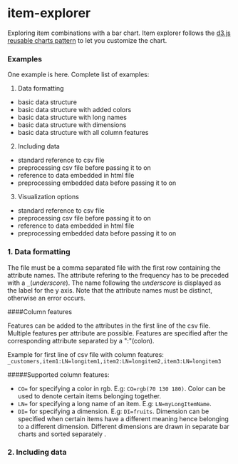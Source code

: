 # item-explorer
Exploring item combinations with a bar chart.
Item explorer follows the [d3.js reusable charts pattern](http://bost.ocks.org/mike/chart/) to let you customize the chart.

### Examples

One example is here.
Complete list of examples:

1. Data formatting
  * basic data structure
  * basic data structure with added colors
  * basic data structure with long names
  * basic data structure with dimensions
  * basic data structure with all column features

2. Including data
  * standard reference to csv file
  * preprocessing csv file before passing it to on
  * reference to data embedded in html file
  * preprocessing embedded data before passing it to on

3. Visualization options
  * standard reference to csv file
  * preprocessing csv file before passing it to on
  * reference to data embedded in html file
  * preprocessing embedded data before passing it to on

### 1. Data formatting

The file must be a comma separated file with the first row containing the attribute names.
The attribute refering to the frequency has to be preceded with a `_`(*underscore*).
The name following the *underscore* is displayed as the label for the y axis. Note that the attribute names must be distinct, otherwise an error occurs.

####Column features

Features can be added to the attributes in the first line of the csv file.
Multiple features per attribute are possible. Features are specified after the corresponding attribute separated by a ":"(colon).

Example for first line of csv file with column features:
`_customers,item1:LN=longitem1,item2:LN=longitem2,item3:LN=longitem3`

#####Supported column features:

- `CO=` for specifying a color in rgb. E.g: `CO=rgb(70 130 180)`. Color can be used to denote certain items belonging together.
- `LN=` for specifying a long name of an item. E.g: `LN=myLongItemName`.
- `DI=` for specifying a dimension. E.g: `DI=fruits`. 
Dimension can be specified when certain items have a different meaning hence belonging to a different dimension. Different dimensions are drawn in separate bar charts and sorted separately
.

### 2. Including data
